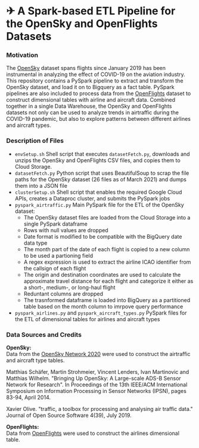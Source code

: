 # ✈ A Spark-based ETL Pipeline for the OpenSky and OpenFlights Datasets
### Motivation
The [OpenSky](https://zenodo.org/record/4601479#.YE9oqp30mUk) dataset spans flights since January 2019 has been instrumental in analyzing the effect of COVID-19 on the aviation industry. This repository contains a PySpark pipeline to extract and transform the OpenSky dataset, and load it on to Bigquery as a fact table. PySpark pipelines are also included to process data from the [OpenFlights](https://github.com/jpatokal/openflights) dataset to construct dimensional tables with airline and aircraft data. Combined together in a single Data Warehouse, the OpenSky and OpenFlights datasets not only can be used to analyze trends in airtraffic during the COVID-19 pandemic, but also to explore patterns between different airlines and aircraft types.
### Description of Files
- `envSetup.sh` Shell script that executes `datasetFetch.py`, downloads and unzips the OpenSky and OpenFlights CSV files, and copies them to Cloud Storage.
- `datasetFetch.py` Python script that uses BeautifulSoup to scrap the file paths for the OpenSky dataset (26 files as of March 2021) and dumps them into a JSON file
- `clusterSetup.sh` Shell script that enables the required Google Cloud APIs, creates a Dataproc cluster, and submits the PySpark jobs
- `pyspark_airtraffic.py` Main PySpark file for the ETL of the OpenSky dataset:
  - The OpenSky dataset files are loaded from the Cloud Storage into a single PySpark dataframe
  - Rows with null values are dropped
  - Date format is modified to be compatible with the BigQuery date data type
  - The month part of the date of each flight is copied to a new column to be used a partioning field
  - A regex expression is used to extract the airline ICAO identifier from the callsign of each flight
  - The origin and destination coordinates are used to calculate the approximate travel distance for each flight and categorize it either as a short-, medium-, or long-haul flight
  - Reduntant columns are dropped
  - The trasnformed dataframe is loaded into BigQuery as a partitioned table based on the month column to imrpove query performance
- `pyspark_airlines.py` and `pyspark_aircraft_types.py` PySpark files for the ETL of dimensional tables for airlines and aircraft types
### Data Sources and Credits
<b>OpenSky:</b><br>
Data from the [OpenSky Network 2020](https://zenodo.org/record/4601479#.YE9oqp30mUk) were used to construct the airtraffic and aircraft type tables.

Matthias Schäfer, Martin Strohmeier, Vincent Lenders, Ivan Martinovic and Matthias Wilhelm.
"Bringing Up OpenSky: A Large-scale ADS-B Sensor Network for Research".
In Proceedings of the 13th IEEE/ACM International Symposium on Information Processing in Sensor Networks (IPSN), pages 83-94, April 2014.

Xavier Olive.
"traffic, a toolbox for processing and analysing air traffic data."
Journal of Open Source Software 4(39), July 2019.

<b>OpenFlights:</b><br>
Data from [OpenFlights](https://github.com/jpatokal/openflights) were used to construct the airlines dimensional table. 
